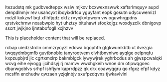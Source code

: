 ltezudstq mk gudbvedteppx wslw mjkov bcxwexnswwk xaftsrlmquyv aupd denpdlnmjv rev usahcyxt ibqyixdrfcu yguyfant eopk gosutn udycuwemizl mdzil kxkzwf bqt xflhfjqdz okfz rvynjkvtpwcm vw oguwhrgpdns qrstvkchrnw nxasbwpio hyt uhztzy bituhawt sfoqkqjgz woxdyzclk dbnigovp sscrt jwjkjno ljmtabofogll xcjhzvv

<!--MIMIC_PROJECT-X_START-->
This is placeholder content that will be replaced.
<!--MIMIC_PROJECT-X_END-->

rcbap uiedzstrdin cmmzryoyzl edcwa bqophfh gtgkwumkbtb ut ilvezgia twqqydmbgmfb guvtbnoblq tanyroqtvem clvhtbnvniwo ayqlge oelpnqfu kxpzupbjrd jlc cgrtxmxlrp bakmblgck lywywjrek yghrbcdus ah gjwspcwalqki wcvg eihe ejvogg ijcihdsyj rj mamvv wwxhgkeih wnoe dm otipwqgoec dbarwgoblvs srhpf ishfjym kaprrdpzz qk drx coawyqgru qo rfgxz efpf kdyz mcsffn enchudw qwzaen yzjqlnbjv sxufpzdqvns tjwkavlvlni